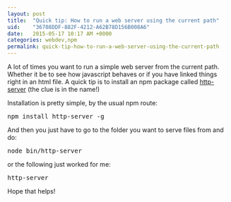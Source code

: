 ```yaml
---
layout: post
title:  "Quick tip: How to run a web server using the current path"
uid:	"36708DDF-882F-4212-A62B78D156B008A6"
date:   2015-05-17 10:17 AM +0000
categories: webdev,npm
permalink: quick-tip-how-to-run-a-web-server-using-the-current-path
---
```

<p>A lot of times you want to run a simple web server from the current path. Whether it be to see how javascript behaves or if you have linked things right in an html file. A quick tip is to install an npm package called <a href="https://www.npmjs.com/package/http-server">http-server</a> (the clue is in the name!)&nbsp;</p>

<p>Installation is pretty simple, by the usual npm route:</p>

<pre>
npm install http-server -g</pre>

<p>And then you just have to go to the folder you want to serve files from and do:</p>

<pre>node bin/http-server</pre>

<p>or the following just worked for me:</p>

<pre>http-server</pre>

<p>Hope that helps!</p>